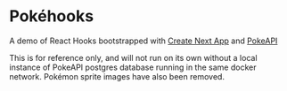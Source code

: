 # Pokéhooks
A demo of React Hooks bootstrapped with [Create Next App](https://github.com/segmentio/create-next-app) and [PokeAPI](https://github.com/PokeAPI/pokeapi)

This is for reference only, and will not run on its own without a local instance of PokeAPI postgres database running in the same docker network. Pokémon sprite images have also been removed.